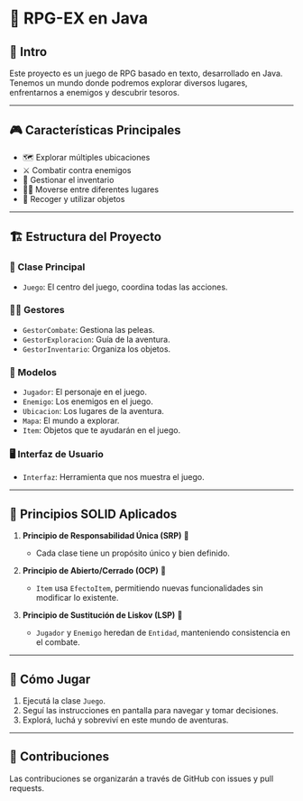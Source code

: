 # 🏰 RPG-EX en Java

## 📜 Intro

Este proyecto es un juego de RPG basado en texto, desarrollado en Java. Tenemos un mundo donde podremos explorar diversos lugares, enfrentarnos a enemigos y descubrir tesoros.

---

## 🎮 Características Principales

- 🗺️ Explorar múltiples ubicaciones
- ⚔️ Combatir contra enemigos
- 🎒 Gestionar el inventario
- 🏃‍♂️ Moverse entre diferentes lugares
- 🧪 Recoger y utilizar objetos

---

## 🏗️ Estructura del Proyecto

### 🔧 Clase Principal
- `Juego`: El centro del juego, coordina todas las acciones.

### 👨‍💼 Gestores
- `GestorCombate`: Gestiona las peleas.
- `GestorExploracion`: Guía de la aventura.
- `GestorInventario`: Organiza los objetos.

### 🧱 Modelos
- `Jugador`: El personaje en el juego.
- `Enemigo`: Los enemigos en el juego.
- `Ubicacion`: Los lugares de la aventura.
- `Mapa`: El mundo a explorar.
- `Item`: Objetos que te ayudarán en el juego.

### 🖥️ Interfaz de Usuario
- `Interfaz`: Herramienta que nos muestra el juego.

---

## 🧠 Principios SOLID Aplicados

1. **Principio de Responsabilidad Única (SRP)** 🎯
   - Cada clase tiene un propósito único y bien definido.

2. **Principio de Abierto/Cerrado (OCP)** 🚪
   - `Item` usa `EfectoItem`, permitiendo nuevas funcionalidades sin modificar lo existente.

3. **Principio de Sustitución de Liskov (LSP)** 🔄
   - `Jugador` y `Enemigo` heredan de `Entidad`, manteniendo consistencia en el combate.

---

## 🚀 Cómo Jugar

1. Ejecutá la clase `Juego`.
2. Seguí las instrucciones en pantalla para navegar y tomar decisiones.
3. Explorá, luchá y sobreviví en este mundo de aventuras.

---

## 🤝 Contribuciones

Las contribuciones se organizarán a través de GitHub con issues y pull requests.
